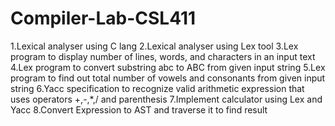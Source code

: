 ﻿# Compiler-Lab-CSL411
1.Lexical analyser using C lang
2.Lexical analyser using Lex tool
3.Lex program to display number of lines, words, and characters in an input text
4.Lex program to convert substring abc to ABC from given input string
5.Lex program to find out total number of vowels and consonants from given input string
6.Yacc specification to recognize valid arithmetic expression that uses operators +,-,*,/ and parenthesis
7.Implement calculator using Lex and Yacc
8.Convert Expression to AST and traverse it to find result
